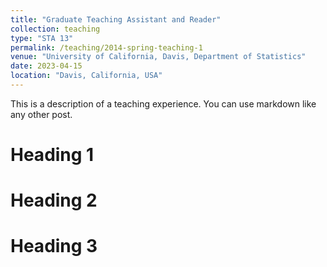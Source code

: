 ```yaml
---
title: "Graduate Teaching Assistant and Reader"
collection: teaching
type: "STA 13"
permalink: /teaching/2014-spring-teaching-1
venue: "University of California, Davis, Department of Statistics"
date: 2023-04-15
location: "Davis, California, USA"
---
```


This is a description of a teaching experience. You can use markdown like any other post.

Heading 1
======

Heading 2
======

Heading 3
======
